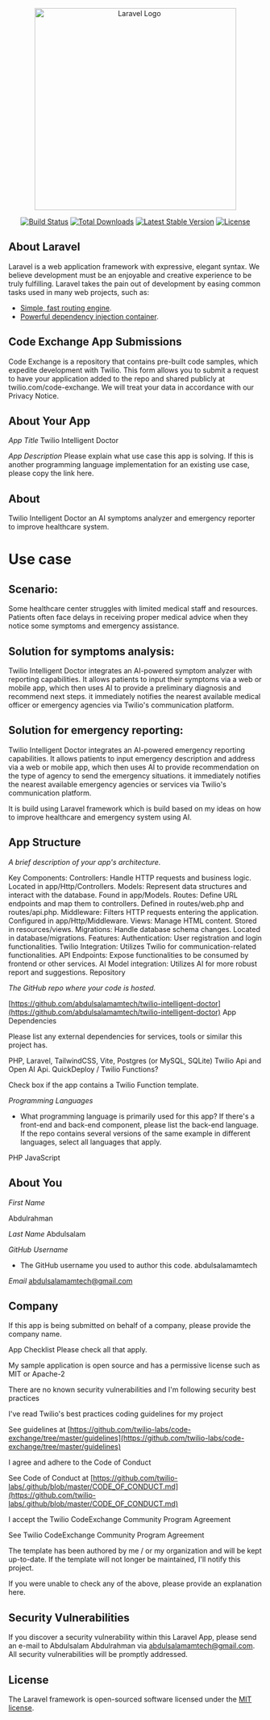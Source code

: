 <p align="center"><a href="https://laravel.com" target="_blank"><img src="https://raw.githubusercontent.com/laravel/art/master/logo-lockup/5%20SVG/2%20CMYK/1%20Full%20Color/laravel-logolockup-cmyk-red.svg" width="400" alt="Laravel Logo"></a></p>

<p align="center">
<a href="https://github.com/laravel/framework/actions"><img src="https://github.com/laravel/framework/workflows/tests/badge.svg" alt="Build Status"></a>
<a href="https://packagist.org/packages/laravel/framework"><img src="https://img.shields.io/packagist/dt/laravel/framework" alt="Total Downloads"></a>
<a href="https://packagist.org/packages/laravel/framework"><img src="https://img.shields.io/packagist/v/laravel/framework" alt="Latest Stable Version"></a>
<a href="https://packagist.org/packages/laravel/framework"><img src="https://img.shields.io/packagist/l/laravel/framework" alt="License"></a>
</p>

## About Laravel

Laravel is a web application framework with expressive, elegant syntax. We believe development must be an enjoyable and creative experience to be truly fulfilling. Laravel takes the pain out of development by easing common tasks used in many web projects, such as:

- [Simple, fast routing engine](https://laravel.com/docs/routing).
- [Powerful dependency injection container](https://laravel.com/docs/container).


## Code Exchange App Submissions
Code Exchange is a repository that contains pre-built code samples, which expedite development with Twilio. This form allows you to submit a request to have your application added to the repo and shared publicly at twilio.com/code-exchange. We will treat your data in accordance with our Privacy Notice.

## About Your App

*App Title*
Twilio Intelligent Doctor

*App Description*
Please explain what use case this app is solving. If this is another programming language implementation for an existing use case, please copy the link here.

## About

Twilio Intelligent Doctor an AI symptoms analyzer and emergency reporter to improve healthcare system.



# Use case

## Scenario:

Some healthcare center struggles with limited medical staff and resources. Patients often face delays in receiving proper medical advice when they notice some symptoms and emergency assistance.



## Solution for symptoms analysis:

Twilio Intelligent Doctor integrates an AI-powered symptom analyzer with reporting capabilities. It allows patients to input their symptoms via a web or mobile app, which then uses AI to provide a preliminary diagnosis and recommend next steps.  it immediately notifies the nearest available medical officer or emergency agencies via Twilio's communication platform.



## Solution for emergency reporting:

Twilio Intelligent Doctor integrates an AI-powered emergency reporting capabilities. It allows patients to input emergency description and address via a web or mobile app, which then uses AI to provide recommendation on the type of agency to send the emergency situations. it immediately notifies the nearest available emergency agencies or services via Twilio's communication platform.



It is build using Laravel framework which is build based on my ideas on how to improve healthcare and emergency system using AI.

## App Structure

*A brief description of your app's architecture.*

Key Components:
Controllers: Handle HTTP requests and business logic. Located in app/Http/Controllers.
Models: Represent data structures and interact with the database. Found in app/Models.
Routes: Define URL endpoints and map them to controllers. Defined in routes/web.php and routes/api.php.
Middleware: Filters HTTP requests entering the application. Configured in app/Http/Middleware.
Views: Manage HTML content. Stored in resources/views.
Migrations: Handle database schema changes. Located in database/migrations.
Features:
Authentication: User registration and login functionalities.
Twilio Integration: Utilizes Twilio for communication-related functionalities.
API Endpoints: Expose functionalities to be consumed by frontend or other services.
AI Model integration: Utilizes AI for more robust report and suggestions.
Repository

*The GitHub repo where your code is hosted.*

[https://github.com/abdulsalamamtech/twilio-intelligent-doctor](https://github.com/abdulsalamamtech/twilio-intelligent-doctor)
App Dependencies

Please list any external dependencies for services, tools or similar this project has.

PHP, Laravel, TailwindCSS, Vite, Postgres (or MySQL, SQLite) Twilio Api and Open AI Api.
QuickDeploy / Twilio Functions?

Check box if the app contains a Twilio Function template.

*Programming Languages*
- What programming language is primarily used for this app? If there's a front-end and back-end component, please list the back-end language. If the repo contains several versions of the same example in different languages, select all languages that apply.

PHP
JavaScript

## About You
*First Name*

Abdulrahman

*Last Name*
Abdulsalam

*GitHub Username*
- The GitHub username you used to author this code.
abdulsalamamtech

*Email*
abdulsalamamtech@gmail.com

## Company

If this app is being submitted on behalf of a company, please provide the company name.

App Checklist
Please check all that apply.

My sample application is open source and has a permissive license such as MIT or Apache-2

There are no known security vulnerabilities and I'm following security best practices

I've read Twilio's best practices coding guidelines for my project

See guidelines at [https://github.com/twilio-labs/code-exchange/tree/master/guidelines](https://github.com/twilio-labs/code-exchange/tree/master/guidelines)

I agree and adhere to the Code of Conduct

See Code of Conduct at [https://github.com/twilio-labs/.github/blob/master/CODE_OF_CONDUCT.md](https://github.com/twilio-labs/.github/blob/master/CODE_OF_CONDUCT.md)

I accept the Twilio CodeExchange Community Program Agreement

See Twilio CodeExchange Community Program Agreement

The template has been authored by me / or my organization and will be kept up-to-date. If the template will not longer be maintained, I'll notify this project.

If you were unable to check any of the above, please provide an explanation here.


## Security Vulnerabilities

If you discover a security vulnerability within this Laravel App, please send an e-mail to Abdulsalam Abdulrahman via [abdulsalamamtech@gmail.com](mailto:abdulsalamamtech@gmail.com). All security vulnerabilities will be promptly addressed.

## License

The Laravel framework is open-sourced software licensed under the [MIT license](https://opensource.org/licenses/MIT).
